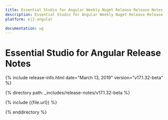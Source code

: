 ```yaml
---
title: Essential Studio for Angular Weekly Nuget Release Release Notes  
description: Essential Studio for Angular Weekly Nuget Release Release Notes  
platform: ej2-angular

documentation: ug
---
```


# Essential Studio for  Angular  Release Notes  

{% include release-info.html date="March 13, 2019"   version="v17.1.32-beta"  %} 

{% directory path: _includes/release-notes/v17.1.32-beta %}

{% include {{file.url}} %}

{% enddirectory %}
